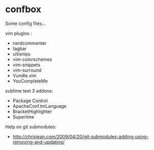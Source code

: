 confbox
=======

Some config files...

vim plugins :
* nerdcommenter
* tagbar
* ultisnips
* vim-colorschemes
* vim-snippets
* vim-surround
* Vundle.vim
* YouCompleteMe

sublime text 3 addons:
* Package Control
* ApacheConf.tmLanguage
* BracketHighlighter
* Superlime

Help on git submodules:
* http://chrisjean.com/2009/04/20/git-submodules-adding-using-removing-and-updating/
